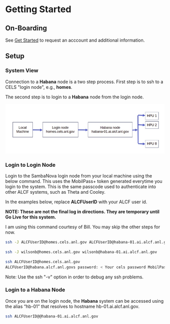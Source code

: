 # Getting Started

## On-Boarding

See [Get Started](https://www.alcf.anl.gov/support-center/get-started)
to request an acccount and additional information.

## Setup

### System View

Connection to a **Habana** node is a two step process.
First step is to ssh to a CELS "login node", e.g., **homes**.

The second step is to login to a **Habana** node from the login node.

![Habana System View](Log_in_CELS.png "Habana System View")

### Login to Login Node

Login to the SambaNova login node from your local machine using the below command. This uses the MobilPass+ token generated everytime you login to the system. This is the same passcode used to authenticate into other ALCF systems, such as Theta and Cooley.

In the examples below, replace **ALCFUserID** with your ALCF user id.

**NOTE: These are not the final log in directions.
They are temporary until Go Live for this system.**

I am using this command courtesy of Bill.
You may skip the other steps for now.

```bash
ssh -J ALCFUserID@homes.cels.anl.gov ALCFUserID@habana-01.ai.alcf.anl.gov
```

```bash
ssh -J wilsonb@homes.cels.anl.gov wilsonb@habana-01.ai.alcf.anl.gov
```

```bash
ssh ALCFUserID@homes.cels.anl.gov
ALCFUserID@habana.alcf.anl.govs password: < Your cels password MobilPass+ code >
```

Note: Use the ssh "-v" option in order to debug any ssh problems.

### Login to a Habana Node

Once you are on the login node, the **Habana** system can be accessed using the alias “hb-01” that resolves to hostname hb-01.ai.alcf.anl.gov.

```bash
ssh ALCFUserID@@habana-01.ai.alcf.anl.gov
```
